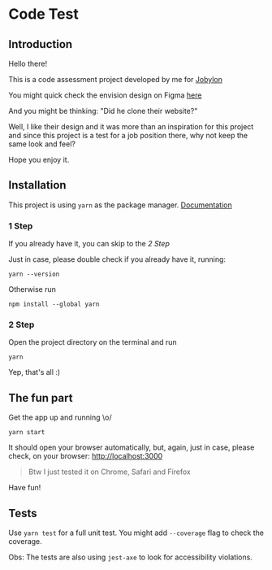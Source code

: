 # Code Test

## Introduction
Hello there! 

This is a code assessment project developed by me for [Jobylon](https://www.jobylon.com/)

You might quick check the envision design on Figma [here](https://www.figma.com/file/0fFVbm1uapVQx2QCCxmVKO/Jobylon?node-id=0%3A1&t=810XiUUX1CVqIqVn-1)

And you might be thinking: "Did he clone their website?"

Well, I like their design and it was more than an inspiration for this project and since this project is a test for a job position there, why not keep the same look and feel?

Hope you enjoy it.

## Installation

This project is using `yarn` as the package manager. [Documentation](https://classic.yarnpkg.com/lang/en/docs/install)

### 1 Step
If you already have it, you can skip to the *2 Step*

Just in case, please double check if you already have it, running:

```
yarn --version
```

Otherwise run

```
npm install --global yarn
```

### 2 Step

Open the project directory on the terminal and run

```
yarn 
```

Yep, that's all :)

## The fun part

Get the app up and running \o/
```
yarn start
```

It should open your browser automatically, but, again, just in case, please check, on your browser: [http://localhost:3000](http://localhost:3000) 
> Btw I just tested it on Chrome, Safari and Firefox

Have fun!

## Tests

Use `yarn test` for a full unit test. You might add `--coverage` flag to check the coverage.

Obs: The tests are also using `jest-axe` to look for accessibility violations.